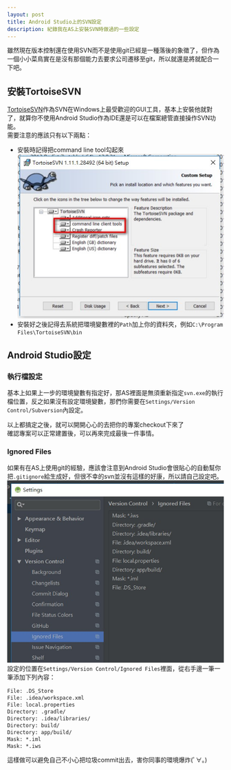 ```yaml
---
layout: post
title: Android Studio上的SVN設定
description: 紀錄我在AS上安裝SVN時做過的一些設定
---
```


雖然現在版本控制還在使用SVN而不是使用git已經是一種落後的象徵了，但作為一個小小菜鳥實在是沒有那個能力去要求公司遷移至git，所以就還是將就配合一下吧。

<!-- more -->

## 安裝TortoiseSVN
[TortoiseSVN](https://tortoisesvn.net/)作為SVN在Windows上最受歡迎的GUI工具，基本上安裝他就對了，就算你不使用Android Studio作為IDE還是可以在檔案總管直接操作SVN功能。  
需要注意的應該只有以下兩點：

+ 安裝時記得把command line tool勾起來
![](/public/res/2019-03-12_151030.jpg)
+ 安裝好之後記得去系統把環境變數裡的`Path`加上你的資料夾，例如`C:\Program Files\TortoiseSVN\bin`

## Android Studio設定

### 執行檔設定
基本上如果上一步的環境變數有指定好，那AS裡面是無須重新指定`svn.exe`的執行檔位置，反之如果沒有設定環境變數，那們你需要在`Settings/Version Control/Subversion`內設定。

以上都搞定之後，就可以開開心心的去把你的專案checkout下來了  
確認專案可以正常建置後，可以再來完成最後一件事情。

### Ignored Files
如果有在AS上使用git的經驗，應該會注意到Android Studio會很貼心的自動幫你把`.gitignore`給生成好，但很不幸的svn並沒有這樣的好康，所以請自己設定吧。  
![](/public/res/2019-03-12_161656.jpg)  
設定的位置在`Settings/Version Control/Ignored Files`裡面，從右手邊一筆一筆添加下列內容：

    File: .DS_Store
    File: .idea/workspace.xml
    File: local.properties
    Directory: .gradle/
    Directory: .idea/libraries/
    Directory: build/
    Directory: app/build/
    Mask: *.iml 
    Mask: *.iws

這樣做可以避免自己不小心把垃圾commit出去，害你同事的環境爆炸(ﾟ∀。)
